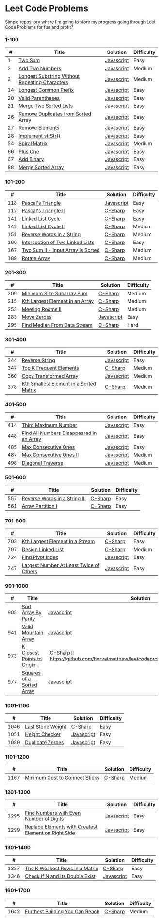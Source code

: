 # Leet Code Problems

Simple repository where I'm going to store my progress going through Leet Code Problems for fun and profit?

### 1-100
| # | Title | Solution | Difficulty |
|---| ----- | -------- | ---------- |
|1|[Two Sum](https://leetcode.com/problems/two-sum)|[Javascript](https://github.com/horvatmatthew/leetcodeprobs/blob/main/1_100/1.js)|Easy|
|2|[Add Two Numbers](https://leetcode.com/problems/add-two-numbers)|[Javascript](https://github.com/horvatmatthew/leetcodeprobs/blob/main/1_100/2.js)|Medium|
|3|[Longest Substring Without Repeating Characters](https://leetcode.com/problems/longest-substring-without-repeating-characters)|[Javascript](https://github.com/horvatmatthew/leetcodeprobs/blob/main/1_100/3.js)|Medium|
|14|[Longest Common Prefix](https://leetcode.com/problems/longest-common-prefix)|[Javascript](https://github.com/horvatmatthew/leetcodeprobs/blob/main/1_100/14.js)|Easy|
|20|[Valid Parentheses](https://leetcode.com/problems/valid-parentheses)|[Javascript](https://github.com/horvatmatthew/leetcodeprobs/blob/main/1_100/20.js)|Easy|
|21|[Merge Two Sorted Lists](https://leetcode.com/problems/merge-two-sorted-lists)|[Javascript](https://github.com/horvatmatthew/leetcodeprobs/blob/main/1_100/21.js)|Easy|
|26|[Remove Duplicates from Sorted Array](https://leetcode.com/problems/remove-duplicates-from-sorted-array)|[Javascript](https://github.com/horvatmatthew/leetcodeprobs/blob/main/1_100/26.js)|Easy|
|27|[Remove Elements](https://leetcode.com/problems/remove-element)|[Javascript](https://github.com/horvatmatthew/leetcodeprobs/blob/main/1_100/27.js)|Easy|
|28|[Implement strStr()](https://leetcode.com/problems/implement-strstr)|[Javascript](https://github.com/horvatmatthew/leetcodeprobs/blob/main/1_100/28.js)|Easy|
|54|[Spiral Matrix](https://leetcode.com/problems/spiral-matrix)|[Javascript](https://github.com/horvatmatthew/leetcodeprobs/blob/main/1_100/54.js)|Medium|
|66|[Plus One](https://leetcode.com/problems/plus-one)|[Javascript](https://github.com/horvatmatthew/leetcodeprobs/blob/main/1_100/66.js)|Easy|
|67|[Add Binary](https://leetcode.com/problems/add-binary/)|[Javascript](https://github.com/horvatmatthew/leetcodeprobs/blob/main/1_100/67.js)|Easy|
|88|[Merge Sorted Array](https://leetcode.com/problems/merge-sorted-array)|[Javascript](https://github.com/horvatmatthew/leetcodeprobs/blob/main/1_100/88.js)|Easy|

### 101-200
| # | Title | Solution | Difficulty |
|---| ----- | -------- | ---------- |
|118|[Pascal's Triangle](https://leetcode.com/problems/pascals-triangle/)|[Javascript](https://github.com/horvatmatthew/leetcodeprobs/blob/main/101_200/118.js)|Easy|
|112|[Pascal's Triangle II](https://leetcode.com/problems/pascals-triangle-ii/)|[C-Sharp](https://github.com/horvatmatthew/leetcodeprobs/blob/main/101_200/119.cs)|Easy|
|141|[Linked List Cycle](https://leetcode.com/problems/linked-list-cycle/)|[C-Sharp](https://github.com/horvatmatthew/leetcodeprobs/blob/main/101_200/141.cs)|Easy|
|142|[Linked List Cycle II](https://leetcode.com/problems/linked-list-cycle-ii/)|[C-Sharp](https://github.com/horvatmatthew/leetcodeprobs/blob/main/101_200/142.cs)|Medium|
|151|[Reverse Words in a String](https://leetcode.com/problems/reverse-words-in-a-string/)|[C-Sharp](https://github.com/horvatmatthew/leetcodeprobs/blob/main/101_200/151.cs)|Medium|
|160|[Intersection of Two Linked Lists](https://leetcode.com/problems/intersection-of-two-linked-lists/)|[C-Sharp](https://github.com/horvatmatthew/leetcodeprobs/blob/main/101_200/160.cs)|Easy|
|167|[Two Sum II - Input Array Is Sorted](https://leetcode.com/problems/two-sum-ii-input-array-is-sorted/)|[C-Sharp](https://github.com/horvatmatthew/leetcodeprobs/blob/main/101_200/167.cs)|Medium|
|189|[Rotate Array](https://leetcode.com/problems/rotate-array/)|[C-Sharp](https://github.com/horvatmatthew/leetcodeprobs/blob/main/101_200/189.cs)|Medium|

### 201-300
| # | Title | Solution | Difficulty |
|---| ----- | -------- | ---------- |
|209|[Minimum Size Subarray Sum](https://leetcode.com/problems/minimum-size-subarray-sum/)|[C-Sharp](https://github.com/horvatmatthew/leetcodeprobs/blob/main/201_300/209.cs)|Medium|
|215|[Kth Largest Element in an Array](https://leetcode.com/problems/kth-largest-element-in-an-array/)|[C-Sharp](https://github.com/horvatmatthew/leetcodeprobs/blob/main/201_300/215.cs)|Medium|
|253|[Meeting Rooms II](https://leetcode.com/problems/meeting-rooms-ii/)|[C-Sharp](https://github.com/horvatmatthew/leetcodeprobs/blob/main/201_300/253.cs)|Medium|
|283|[Move Zeroes](https://leetcode.com/problems/move-zeroes/)|[Javascript](https://github.com/horvatmatthew/leetcodeprobs/blob/main/201_300/283.js)|Easy|
|295|[Find Median From Data Stream](https://leetcode.com/problems/find-median-from-data-stream/)|[C-Sharp](https://github.com/horvatmatthew/leetcodeprobs/blob/main/201_300/295.cs)|Hard|


### 301-400
| # | Title | Solution | Difficulty |
|---| ----- | -------- | ---------- |
|344|[Reverse String](https://leetcode.com/problems/reverse-string/)|[Javascript](https://github.com/horvatmatthew/leetcodeprobs/blob/main/301_400/344.js)|Easy|
|347|[Top K Frequent Elements](https://leetcode.com/problems/top-k-frequent-elements/)|[C-Sharp](https://github.com/horvatmatthew/leetcodeprobs/blob/main/301_400/347.cs)|Medium|
|360|[Copy Transformed Array](https://leetcode.com/problems/sort-transformed-array)|[Javascript](https://github.com/horvatmatthew/leetcodeprobs/blob/main/301_400/360.js)|Medium|
|378|[Kth Smallest Element in a Sorted Matrix](https://leetcode.com/problems/kth-smallest-element-in-a-sorted-matrix/)|[C-Sharp](https://github.com/horvatmatthew/leetcodeprobs/blob/main/301_400/378.cs)|Medium|

### 401-500
| # | Title | Solution | Difficulty |
|---| ----- | -------- | ---------- |
|414|[Third Maximum Number](https://leetcode.com/problems/third-maximum-number)|[Javascript](https://github.com/horvatmatthew/leetcodeprobs/blob/main/401_500/414.js)|Easy|
|448|[Find All Numbers Disappeared in an Array](https://leetcode.com/problems/find-all-numbers-disappeared-in-an-array)|[Javascript](https://github.com/horvatmatthew/leetcodeprobs/blob/main/401_500/448.js)|Easy|
|485|[Max Consecutive Ones](https://leetcode.com/problems/max-consecutive-ones)|[Javascript](https://github.com/horvatmatthew/leetcodeprobs/blob/main/401_500/485.js)|Easy|
|487|[Max Consecutive Ones II](https://leetcode.com/problems/max-consecutive-ones-ii)|[Javascript](https://github.com/horvatmatthew/leetcodeprobs/blob/main/401_500/487.js)|Medium|
|498|[Diagonal Traverse](https://leetcode.com/problems/diagonal-traverse)|[Javascript](https://github.com/horvatmatthew/leetcodeprobs/blob/main/401_500/498.js)|Medium|

### 501-600
| # | Title | Solution | Difficulty |
|---| ----- | -------- | ---------- |
|557|[Reverse Words in a String III](https://leetcode.com/problems/reverse-words-in-a-string-iii/)|[C-Sharp](https://github.com/horvatmatthew/leetcodeprobs/blob/main/501_600/557.cs)|Easy|
|561|[Array Partition I](https://leetcode.com/problems/array-partition-i/)|[C-Sharp](https://github.com/horvatmatthew/leetcodeprobs/blob/main/501_600/561.cs)|Easy|

### 701-800
| # | Title | Solution | Difficulty |
|---| ----- | -------- | ---------- |
|703|[Kth Largest Element in a Stream](https://leetcode.com/problems/kth-largest-element-in-a-stream/)|[C-Sharp](https://github.com/horvatmatthew/leetcodeprobs/blob/main/701_800/703.cs)|Easy|
|707|[Design Linked List](https://leetcode.com/problems/design-linked-list/)|[C-Sharp](https://github.com/horvatmatthew/leetcodeprobs/blob/main/701_800/707.cs)|Medium|
|724|[Find Pivot Index](https://leetcode.com/problems/find-pivot-index)|[Javascript](https://github.com/horvatmatthew/leetcodeprobs/blob/main/701_800/724.js)|Easy|
|747|[Largest Number At Least Twice of Others](https://leetcode.com/problems/largest-number-at-least-twice-of-others)|[Javascript](https://github.com/horvatmatthew/leetcodeprobs/blob/main/701_800/747.js)|Easy|

### 901-1000
| # | Title | Solution | Difficulty |
|---| ----- | -------- | ---------- |
|905|[Sort Array By Parity](https://leetcode.com/problems/sort-array-by-parity)|[Javascript](https://github.com/horvatmatthew/leetcodeprobs/blob/main/901_1000/905.js)|Easy|
|941|[Valid Mountain Array](https://leetcode.com/problems/valid-mountain-array)|[Javascript](https://github.com/horvatmatthew/leetcodeprobs/blob/main/901_1000/941.js)|Easy|
|973|[K Closest Points to Origin](https://leetcode.com/problems/k-closest-points-to-origin/)|[C-Sharp]](https://github.com/horvatmatthew/leetcodeprobs/blob/main/901_1000/973.cs)|Medium|
|977|[Squares of a Sorted Array](https://leetcode.com/problems/squares-of-a-sorted-array)|[Javascript](https://github.com/horvatmatthew/leetcodeprobs/blob/main/901_1000/977.js)|Easy|

### 1001-1100
| # | Title | Solution | Difficulty |
|---| ----- | -------- | ---------- |
|1046|[Last Stone Weight](https://leetcode.com/problems/last-stone-weight/)|[C-Sharp](https://github.com/horvatmatthew/leetcodeprobs/blob/main/1001_1100/1046.cs)|Easy|
|1051|[Height Checker](https://leetcode.com/problems/height-checker)|[Javascript](https://github.com/horvatmatthew/leetcodeprobs/blob/main/1001_1100/1051.js)|Easy|
|1089|[Duplicate Zeroes](https://leetcode.com/problems/duplicate-zeros)|[Javascript](https://github.com/horvatmatthew/leetcodeprobs/blob/main/1001_1100/1089.js)|Easy|

 ### 1101-1200
| # | Title | Solution | Difficulty |
|---| ----- | -------- | ---------- |
|1167|[Minimum Cost to Connect Sticks](https://leetcode.com/problems/minimum-cost-to-connect-sticks/)|[C-Sharp](https://github.com/horvatmatthew/leetcodeprobs/blob/main/1101_1200/1167.cs)|Medium|

### 1201-1300
| # | Title | Solution | Difficulty |
|---| ----- | -------- | ---------- |
|1295|[Find Numbers with Even Number of Digits](https://leetcode.com/problems/find-numbers-with-even-number-of-digits/)|[Javascript](https://github.com/horvatmatthew/leetcodeprobs/blob/main/1201_1300/1295.cs)|Easy|
|1299|[Replace Elements with Greatest Element on Right Side](https://leetcode.com/problems/replace-elements-with-greatest-element-on-right-side/)|[Javascript](https://github.com/horvatmatthew/leetcodeprobs/blob/main/1201_1300/1299.cs)|Easy|

 ### 1301-1400
| # | Title | Solution | Difficulty |
|---| ----- | -------- | ---------- |
|1337|[The K Weakest Rows in a Matrix](https://leetcode.com/problems/the-k-weakest-rows-in-a-matrix/)|[C-Sharp](https://github.com/horvatmatthew/leetcodeprobs/blob/main/1301_1400/1337.cs)|Easy|
|1346|[Check If N and Its Double Exist](https://leetcode.com/problems/check-if-n-and-its-double-exist/)|[Javascript](https://github.com/horvatmatthew/leetcodeprobs/blob/main/1301_1400/1346.cs)|Easy|

 ### 1601-1700
| # | Title | Solution | Difficulty |
|---| ----- | -------- | ---------- |
|1642|[Furthest Building You Can Reach](https://leetcode.com/problems/furthest-building-you-can-reach/)|[C-Sharp](https://github.com/horvatmatthew/leetcodeprobs/blob/main/1601_1700/1642.cs)|Medium|